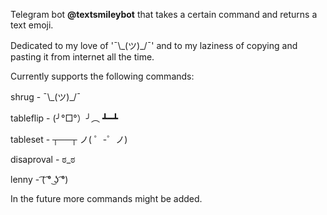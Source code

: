 Telegram bot <b>@textsmileybot</b> that takes a certain command and returns a text emoji. 
<p> Dedicated to my love of '¯\_(ツ)_/¯' and to my laziness of copying and pasting it from internet all the time. </p>
<p>Currently supports the following commands: </p>
<p>shrug - ¯\_(ツ)_/¯ </p>
<p>tableflip - (╯°□°）╯︵ ┻━┻ </p>
<p>tableset - ┬──┬ ノ( ゜-゜ノ) </p>
<p>disaproval - ಠ_ಠ </p>
<p>lenny -  ͡( ͡° ͜ʖ ͡°) </p>
<p>In the future more commands might be added. </p>

